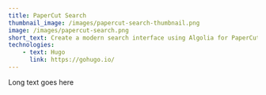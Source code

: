 ```yaml
---
title: PaperCut Search
thumbnail_image: /images/papercut-search-thumbnail.png
image: /images/papercut-search.png
short_text: Create a modern search interface using Algolia for PaperCut from a provided Figma design
technologies:
    - text: Hugo
      link: https://gohugo.io/
---
```

Long text goes here